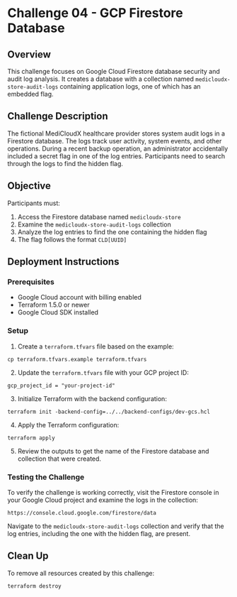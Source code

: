 # Challenge 04 - GCP Firestore Database

## Overview
This challenge focuses on Google Cloud Firestore database security and audit log analysis. It creates a database with a collection named `medicloudx-store-audit-logs` containing application logs, one of which has an embedded flag.

## Challenge Description
The fictional MediCloudX healthcare provider stores system audit logs in a Firestore database. The logs track user activity, system events, and other operations. During a recent backup operation, an administrator accidentally included a secret flag in one of the log entries. Participants need to search through the logs to find the hidden flag.

## Objective
Participants must:
1. Access the Firestore database named `medicloudx-store`
2. Examine the `medicloudx-store-audit-logs` collection
3. Analyze the log entries to find the one containing the hidden flag
4. The flag follows the format `CLD[UUID]`

## Deployment Instructions

### Prerequisites
- Google Cloud account with billing enabled
- Terraform 1.5.0 or newer
- Google Cloud SDK installed

### Setup

1. Create a `terraform.tfvars` file based on the example:
```
cp terraform.tfvars.example terraform.tfvars
```

2. Update the `terraform.tfvars` file with your GCP project ID:
```
gcp_project_id = "your-project-id"
```

3. Initialize Terraform with the backend configuration:
```
terraform init -backend-config=../../backend-configs/dev-gcs.hcl
```

4. Apply the Terraform configuration:
```
terraform apply
```

5. Review the outputs to get the name of the Firestore database and collection that were created.

### Testing the Challenge

To verify the challenge is working correctly, visit the Firestore console in your Google Cloud project and examine the logs in the collection:

```
https://console.cloud.google.com/firestore/data
```

Navigate to the `medicloudx-store-audit-logs` collection and verify that the log entries, including the one with the hidden flag, are present.

## Clean Up

To remove all resources created by this challenge:

```
terraform destroy
```
